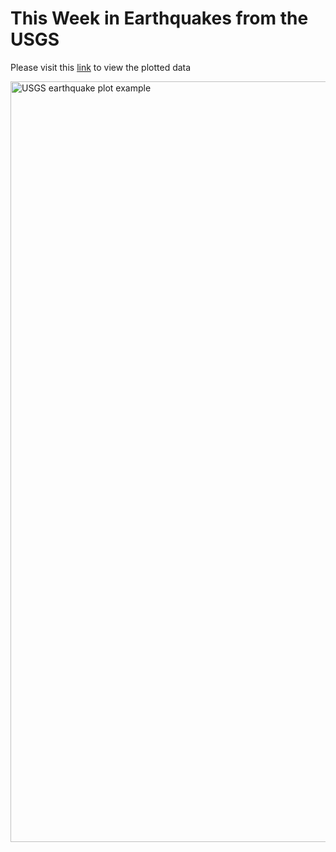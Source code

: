 # This Week in Earthquakes from the USGS

Please visit this [link](https://justineichelberger.github.io/USGSEarthquakesThisWeek/) to view the plotted data

<img width="1217" alt="USGS earthquake plot example" src="https://user-images.githubusercontent.com/79673051/137613985-428a47fa-9f32-4ff1-a974-7035efa9feb3.png">
